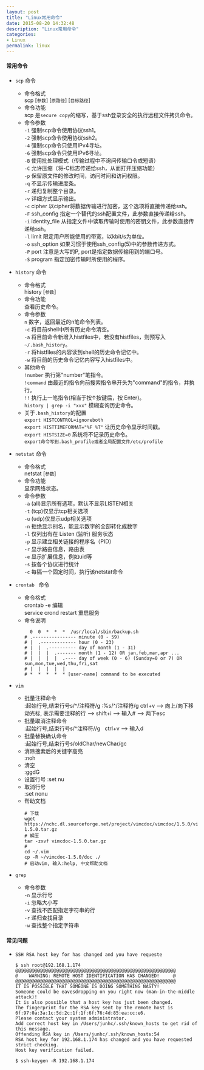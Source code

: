 ```yaml
---
layout: post
title: "Linux常用命令"
date: 2015-08-20 14:32:48
description: "Linux常用命令"
categories:
- Linux
permalink: linux
---
```


#### 常用命令

* `scp` 命令
  * 命令格式  
    scp [`参数`] [`原路径`] [`目标路径`]
  * 命令功能  
    scp 是`secure copy`的缩写，基于ssh登录安全的执行远程文件拷贝命令。
  * 命令参数  
    `-1` 强制scp命令使用协议ssh1。  
    `-2` 强制scp命令使用协议ssh2。  
    `-4` 强制scp命令只使用IPv4寻址。  
    `-6` 强制scp命令只使用IPv6寻址。  
    `-B` 使用批处理模式（传输过程中不询问传输口令或短语）  
    `-C` 允许压缩（将-C标志传递给ssh，从而打开压缩功能）  
    `-p` 保留原文件的修改时间，访问时间和访问权限。  
    `-q` 不显示传输进度条。  
    `-r` 递归复制整个目录。  
    `-v` 详细方式显示输出。  
    `-c` cipher  以cipher将数据传输进行加密，这个选项将直接传递给ssh。  
    `-F` ssh_config  指定一个替代的ssh配置文件，此参数直接传递给ssh。  
    `-i` identity_file  从指定文件中读取传输时使用的密钥文件，此参数直接传递给ssh。  
    `-l` limit  限定用户所能使用的带宽，以kbit/s为单位。  
    `-o` ssh_option  如果习惯于使用ssh_config(5)中的参数传递方式。  
    `-P` port  注意是大写的P, port是指定数据传输用到的端口号。  
    `-S` program  指定加密传输时所使用的程序。  
* `history` 命令
  * 命令格式  
    history [`参数`]
  * 命令功能  
    查看历史命令。
  * 命令参数  
    `n` 数字，返回最近的n笔命令列表。  
    `-c` 将目前shell中所有历史命令清空。  
    `-a` 将目前命令新增入histfiles中，若没有histfiles，则预写入`~/.bash_history`。  
    `-r` 将histfiles的内容读到shell的历史命令记忆中。  
    `-w` 将目前的历史命令记忆内容写入histfiles中。
  * 其他命令  
    `!number` 执行第"number"笔指令。  
    `!command` 由最近的指令向前搜索指令串开头为"command"的指令，并执行。  
    `!!` 执行上一笔指令(相当于按↑按键后，按 Enter)。  
    `history | grep -i "xxx"` 模糊查询历史命令。
  * 关于`.bash_history`的配置  
    `export HISTCONTROL=ignoreboth`  
    `export HISTTIMEFORMAT="%F %T"` 让历史命令显示时间戳。  
    `export HISTSIZE=0` 系统将不记录历史命令。  
    `export命令写到.bash_profile或者全局配置文件/etc/profile` 
* `netstat` 命令
  * 命令格式  
    netstat [`参数`]   
  * 命令功能  
    显示网络状态。
  * 命令参数  
    `-a` (all)显示所有选项，默认不显示LISTEN相关  
    `-t` (tcp)仅显示tcp相关选项  
    `-u` (udp)仅显示udp相关选项  
    `-n` 拒绝显示别名，能显示数字的全部转化成数字  
    `-l` 仅列出有在 Listen (监听) 服务状态  
    `-p` 显示建立相关链接的程序名（PID）  
    `-r` 显示路由信息，路由表  
    `-e` 显示扩展信息，例如uid等  
    `-s` 按各个协议进行统计  
    `-c` 每隔一个固定时间，执行该netstat命令  
* `crontab ` 命令  
  * 命令格式  
    crontab -e 编辑  
    service crond restart 重启服务  
  * 命令说明  
    ```
      0  0  *  *  *  /usr/local/sbin/backup.sh  
    # .---------------- minute (0 - 59)  
    # |  .------------- hour (0 - 23)  
    # |  |  .---------- day of month (1 - 31)  
    # |  |  |  .------- month (1 - 12) OR jan,feb,mar,apr ...  
    # |  |  |  |  .---- day of week (0 - 6) (Sunday=0 or 7) OR sun,mon,tue,wed,thu,fri,sat  
    # |  |  |  |  |  
    # *  *  *  *  * [user-name] command to be executed  
    
    ```
* `vim`  
  * 批量注释命令  
    :起始行号,结束行号s/^/注释符/g
    :%s/^/注释符/g
    ctrl+v --> 向上/向下移动光标, 表示需要注释的行 --> shift+i --> 输入# --> 两下esc
  * 批量取消注释命令  
    :起始行号,结束行号s/^注释符//g    
    ctrl+v --> 输入d
  * 批量替换确认命令  
    :起始行号,结束行号s/oldChar/newChar/gc  
  * 消除搜索后的关键字高亮  
    :noh  
  * 清空  
    :ggdG
  * 设置行号
    :set nu
  * 取消行号  
    :set nonu
  * 帮助文档
    ```
    # 下载
    wget https://nchc.dl.sourceforge.net/project/vimcdoc/vimcdoc/1.5.0/vimcdoc-1.5.0.tar.gz
    # 解压
    tar -zxvf vimcdoc-1.5.0.tar.gz
    # 
    cd ~/.vim
    cp -R ~/vimcdoc-1.5.0/doc ./
    # 启动vim, 输入:help, 中文帮助文档   
    ```
  
* `grep`
  * 命令参数  
    `-n` 显示行号  
    `-i` 忽略大小写  
    `-v` 查找不匹配指定字符串的行  
    `-r` 递归查找目录  
    `-w` 查找整个指定字符串   
  
#### 常见问题

* `SSH RSA host key for has changed and you have requeste`  
  ```
  $ ssh root@192.168.1.174
  @@@@@@@@@@@@@@@@@@@@@@@@@@@@@@@@@@@@@@@@@@@@@@@@@@@@@@@@@@@
  @    WARNING: REMOTE HOST IDENTIFICATION HAS CHANGED!     @
  @@@@@@@@@@@@@@@@@@@@@@@@@@@@@@@@@@@@@@@@@@@@@@@@@@@@@@@@@@@
  IT IS POSSIBLE THAT SOMEONE IS DOING SOMETHING NASTY!
  Someone could be eavesdropping on you right now (man-in-the-middle attack)!
  It is also possible that a host key has just been changed.
  The fingerprint for the RSA key sent by the remote host is
  6f:97:0a:3a:1c:5d:2c:1f:1f:6f:76:4d:85:ea:cc:e6.
  Please contact your system administrator.
  Add correct host key in /Users/junhc/.ssh/known_hosts to get rid of this message.
  Offending RSA key in /Users/junhc/.ssh/known_hosts:54
  RSA host key for 192.168.1.174 has changed and you have requested strict checking.
  Host key verification failed.
  ```
  ```
  $ ssh-keygen -R 192.168.1.174
  ```
